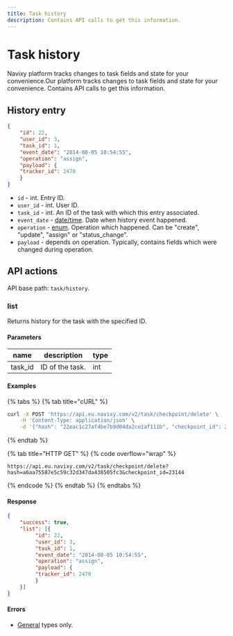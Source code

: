 ```yaml
---
title: Task history
description: Contains API calls to get this information.
---
```


# Task history

Navixy platform tracks changes to task fields and state for your convenience.Our platform tracks changes to task fields and state for your convenience. Contains API calls to get this information.

## History entry

```json
{
    "id": 22,
    "user_id": 3,
    "task_id": 1,
    "event_date": "2014-08-05 10:54:55",
    "operation": "assign",
    "payload": {
    "tracker_id": 2470
    }
}
```

* `id` - int. Entry ID.
* `user_id` - int. User ID.
* `task_id` - int. An ID of the task with which this entry associated.
* `event_date` - [date/time](../../../#data-types). Date when history event happened.
* `operation` - [enum](../../../#data-types). Operation which happened. Can be "create", "update", "assign" or "status\_change".
* `payload` - depends on operation. Typically, contains fields which were changed during operation.

## API actions

API base path: `task/history`.

### list

Returns history for the task with the specified ID.

#### Parameters

| name     | description     | type |
| -------- | --------------- | ---- |
| task\_id | ID of the task. | int  |

#### Examples

{% tabs %}
{% tab title="cURL" %}
```sh
curl -X POST 'https://api.eu.navixy.com/v2/task/checkpoint/delete' \
    -H 'Content-Type: application/json' \
    -d '{"hash": "22eac1c27af4be7b9d04da2ce1af111b", "checkpoint_id": 23144}'
```
{% endtab %}

{% tab title="HTTP GET" %}
{% code overflow="wrap" %}
```http
https://api.eu.navixy.com/v2/task/checkpoint/delete?hash=a6aa75587e5c59c32d347da438505fc3&checkpoint_id=23144
```
{% endcode %}
{% endtab %}
{% endtabs %}

#### Response

```json
{
    "success": true,
    "list": [{
         "id": 22,
         "user_id": 3,
         "task_id": 1,
         "event_date": "2014-08-05 10:54:55",
         "operation": "assign",
         "payload": {
         "tracker_id": 2470
         }
    }]
}
```

#### Errors

* [General](../../../errors.md#error-codes) types only.
